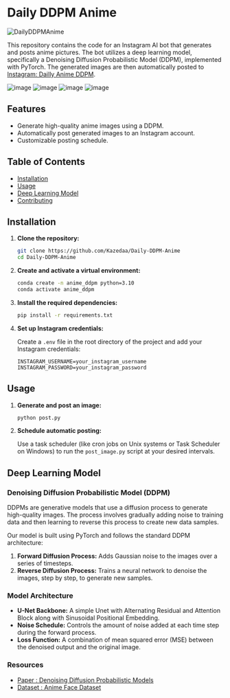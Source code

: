 # Daily DDPM Anime
![DailyDDPMAnime](https://img.shields.io/badge/DailyDDPMAnime-v1.0-lightred)

This repository contains the code for an Instagram AI bot that generates and posts anime pictures. The bot utilizes a deep learning model, specifically a Denoising Diffusion Probabilistic Model (DDPM), implemented with PyTorch. The generated images are then automatically posted to [Instagram: Dailly Anime DDPM](https://www.instagram.com/daily.ddpm.anime/).

![image](https://github.com/Kazedaa/Daily-DDPM-Anime/assets/120291477/b0d1fb90-dceb-4db8-9e57-29f30720f125) ![image](https://github.com/Kazedaa/Daily-DDPM-Anime/assets/120291477/4b11d751-8ad9-498b-8dcd-97438344e930)
![image](https://github.com/Kazedaa/Daily-DDPM-Anime/assets/120291477/1e069377-0a89-4485-a728-78782699d126) ![image](https://github.com/Kazedaa/Daily-DDPM-Anime/assets/120291477/2e481b0d-8aa4-4603-b7c1-b795f00784b4)


## Features

- Generate high-quality anime images using a DDPM.
- Automatically post generated images to an Instagram account.
- Customizable posting schedule.

## Table of Contents

- [Installation](#installation)
- [Usage](#usage)
- [Deep Learning Model](#deep-learning-model)
- [Contributing](#contributing)

## Installation

1. **Clone the repository:**

    ```bash
    git clone https://github.com/Kazedaa/Daily-DDPM-Anime
    cd Daily-DDPM-Anime
    ```

2. **Create and activate a virtual environment:**

    ```bash
    conda create -n anime_ddpm python=3.10
    conda activate anime_ddpm
    ```

3. **Install the required dependencies:**

    ```bash
    pip install -r requirements.txt
    ```

4. **Set up Instagram credentials:**

    Create a `.env` file in the root directory of the project and add your Instagram credentials:

    ```plaintext
    INSTAGRAM_USERNAME=your_instagram_username
    INSTAGRAM_PASSWORD=your_instagram_password
    ```

## Usage

1. **Generate and post an image:**

    ```bash
    python post.py
    ```

2. **Schedule automatic posting:**

    Use a task scheduler (like cron jobs on Unix systems or Task Scheduler on Windows) to run the `post_image.py` script at your desired intervals.

## Deep Learning Model

### Denoising Diffusion Probabilistic Model (DDPM)

DDPMs are generative models that use a diffusion process to generate high-quality images. The process involves gradually adding noise to training data and then learning to reverse this process to create new data samples.

Our model is built using PyTorch and follows the standard DDPM architecture:

1. **Forward Diffusion Process:** Adds Gaussian noise to the images over a series of timesteps.
2. **Reverse Diffusion Process:** Trains a neural network to denoise the images, step by step, to generate new samples.

### Model Architecture

- **U-Net Backbone:** A simple Unet with Alternating Residual and Attention Block along with Sinusoidal Positional Embedding.
- **Noise Schedule:** Controls the amount of noise added at each time step during the forward process.
- **Loss Function:** A combination of mean squared error (MSE) between the denoised output and the original image.

### Resources
- [Paper : Denoising Diffusion Probabilistic Models](https://arxiv.org/abs/2006.11239)
- [Dataset : Anime Face Dataset](https://www.kaggle.com/datasets/splcher/animefacedataset)
